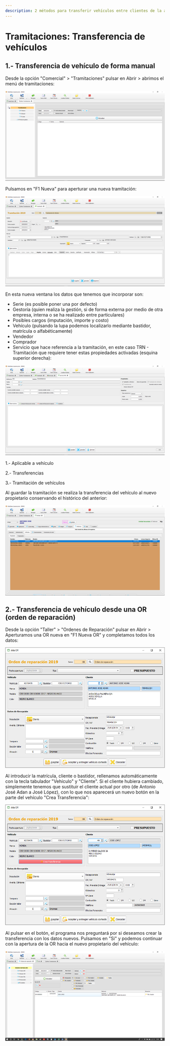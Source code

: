 ```yaml
---
description: 2 métodos para transferir vehículos entre clientes de la aplicación Winmotor
---
```


# Tramitaciones: Transferencia de vehículos

## 1.- Transferencia de vehículo de forma manual

Desde la opción "Comercial" &gt; "Tramitaciones" pulsar en Abrir &gt; abrimos el menú de tramitaciones:

![](../.gitbook/assets/image%20%28270%29.png)

Pulsamos en "F1 Nueva" para aperturar una nueva tramitación:

![](../.gitbook/assets/image%20%2831%29.png)

En esta nueva ventana los datos que tenemos que incorporar son:

* Serie \(es posible poner una por defecto\)
* Gestoría \(quien realiza la gestión, si de forma externa por medio de otra empresa, interna o se ha realizado entre particulares\)
* Posibles cargos \(imputación, importe y costo\)
* Vehículo \(pulsando la lupa podemos localizarlo mediante bastidor, matrícula o alfabéticamente\)
* Vendedor
* Comprador
* Servicio que hace referencia a la tramitación, en este caso TRN - Tramitación que requiere tener estas propiedades activadas \(esquina superior derecha\):

![](../.gitbook/assets/image%20%28217%29.png)

1.- Aplicable a vehículo

2.- Transferencias

3.- Tramitación de vehículos

Al guardar la tramitación se realiza la transferencia del vehículo al nuevo propietario conservando el histórico del anterior:

![](../.gitbook/assets/image%20%28104%29.png)

## 2.- Transferencia de vehículo desde una OR \(orden de reparación\)

Desde la opción "Taller" &gt; "Ordenes de Reparación" pulsar en Abrir &gt; Aperturamos una OR nueva en "F1 Nueva OR" y completamos todos los datos:

![](../.gitbook/assets/image%20%2853%29.png)

Al introducir la matrícula, cliente o bastidor, rellenamos automáticamente con la tecla tabulador "Vehículo" y "Cliente". Si el cliente hubiera cambiado, simplemente tenemos que sustituir el cliente actual por otro \(de Antonio José Adan a José López\), con lo que nos aparecerá un nuevo botón en la parte del vehículo "Crea Transferencia":

![](../.gitbook/assets/image%20%28267%29.png)

Al pulsar en el botón, el programa nos preguntará por si deseamos crear la transferencia con los datos nuevos. Pulsamos en "Si" y podemos continuar con la apertura de la OR hacia el nuevo propietario del vehículo:

![](../.gitbook/assets/image%20%28160%29.png)




